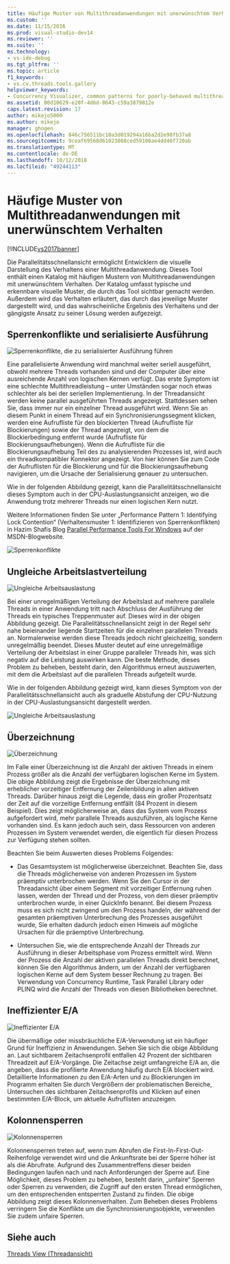 ```yaml
---
title: Häufige Muster von Multithreadanwendungen mit unerwünschtem Verhalten | Microsoft-Dokumentation
ms.custom: ''
ms.date: 11/15/2016
ms.prod: visual-studio-dev14
ms.reviewer: ''
ms.suite: ''
ms.technology:
- vs-ide-debug
ms.tgt_pltfrm: ''
ms.topic: article
f1_keywords:
- vs.cv.threads.tools.gallery
helpviewer_keywords:
- Concurrency Visualizer, common patterns for poorly-behaved multithreaded applications
ms.assetid: 00d10629-e20f-4d6d-8643-c59a3879812e
caps.latest.revision: 17
author: mikejo5000
ms.author: mikejo
manager: ghogen
ms.openlocfilehash: 846c756511bc10a3d019294a16ba2d2e98fb37a8
ms.sourcegitcommit: 9ceaf69568d61023868ced59108ae4dd46f720ab
ms.translationtype: MT
ms.contentlocale: de-DE
ms.lasthandoff: 10/12/2018
ms.locfileid: "49244113"
---
```

# <a name="common-patterns-for-poorly-behaved-multithreaded-applications"></a>Häufige Muster von Multithreadanwendungen mit unerwünschtem Verhalten
[!INCLUDE[vs2017banner](../includes/vs2017banner.md)]

Die Parallelitätsschnellansicht ermöglicht Entwicklern die visuelle Darstellung des Verhaltens einer Multithreadanwendung. Dieses Tool enthält einen Katalog mit häufigen Mustern von Multithreadanwendungen mit unerwünschtem Verhalten. Der Katalog umfasst typische und erkennbare visuelle Muster, die durch das Tool sichtbar gemacht werden. Außerdem wird das Verhalten erläutert, das durch das jeweilige Muster dargestellt wird, und das wahrscheinliche Ergebnis des Verhaltens und der gängigste Ansatz zu seiner Lösung werden aufgezeigt.  
  
## <a name="lock-contention-and-serialized-execution"></a>Sperrenkonflikte und serialisierte Ausführung  
 ![Sperrenkonflikte, die zu serialisierter Ausführung führen](../profiling/media/lockcontention-serialized.png "LockContention_Serialized")  
  
 Eine parallelisierte Anwendung wird manchmal weiter seriell ausgeführt, obwohl mehrere Threads vorhanden sind und der Computer über eine ausreichende Anzahl von logischen Kernen verfügt. Das erste Symptom ist eine schlechte Multithreadleistung – unter Umständen sogar noch etwas schlechter als bei der seriellen Implementierung. In der Threadansicht werden keine parallel ausgeführten Threads angezeigt. Stattdessen sehen Sie, dass immer nur ein einzelner Thread ausgeführt wird. Wenn Sie an diesem Punkt in einem Thread auf ein Synchronisierungssegment klicken, werden eine Aufrufliste für den blockierten Thread (Aufrufliste für Blockierungen) sowie der Thread angezeigt, von dem die Blockierbedingung entfernt wurde (Aufrufliste für Blockierungsaufhebungen). Wenn die Aufrufliste für die Blockierungsaufhebung Teil des zu analysierenden Prozesses ist, wird auch ein threadkompatibler Konnektor angezeigt. Von hier können Sie zum Code der Aufruflisten für die Blockierung und für die Blockierungsaufhebung navigieren, um die Ursache der Serialisierung genauer zu untersuchen.  
  
 Wie in der folgenden Abbildung gezeigt, kann die Parallelitätsschnellansicht dieses Symptom auch in der CPU-Auslastungsansicht anzeigen, wo die Anwendung trotz mehrerer Threads nur einen logischen Kern nutzt.  
  
 Weitere Informationen finden Sie unter „Performance Pattern 1: Identifying Lock Contention“ (Verhaltensmuster 1: Identifizieren von Sperrenkonflikten) in Hazim Shafis Blog [Parallel Performance Tools For Windows](http://go.microsoft.com/fwlink/?LinkID=160569) auf der MSDN-Blogwebsite.  
  
 ![Sperrenkonflikte](../profiling/media/lockcontention-2.png "LockContention_2")  
  
## <a name="uneven-workload-distribution"></a>Ungleiche Arbeitslastverteilung  
 ![Ungleiche Arbeitsauslastung](../profiling/media/unevenworkload-1.png "UnevenWorkLoad_1")  
  
 Bei einer unregelmäßigen Verteilung der Arbeitslast auf mehrere parallele Threads in einer Anwendung tritt nach Abschluss der Ausführung der Threads ein typisches Treppenmuster auf. Dieses wird in der obigen Abbildung gezeigt. Die Parallelitätsschnellansicht zeigt in der Regel sehr nahe beieinander liegende Startzeiten für die einzelnen parallelen Threads an. Normalerweise werden diese Threads jedoch nicht gleichzeitig, sondern unregelmäßig beendet. Dieses Muster deutet auf eine unregelmäßige Verteilung der Arbeitslast in einer Gruppe paralleler Threads hin, was sich negativ auf die Leistung auswirken kann. Die beste Methode, dieses Problem zu beheben, besteht darin, den Algorithmus erneut auszuwerten, mit dem die Arbeitslast auf die parallelen Threads aufgeteilt wurde.  
  
 Wie in der folgenden Abbildung gezeigt wird, kann dieses Symptom von der Parallelitätsschnellansicht auch als graduelle Abstufung der CPU-Nutzung in der CPU-Auslastungsansicht dargestellt werden.  
  
 ![Ungleiche Arbeitsauslastung](../profiling/media/unevenworkload-2.png "UnevenWorkLoad_2")  
  
## <a name="oversubscription"></a>Überzeichnung  
 ![Überzeichnung](../profiling/media/oversubscription.png "Überzeichnung")  
  
 Im Falle einer Überzeichnung ist die Anzahl der aktiven Threads in einem Prozess größer als die Anzahl der verfügbaren logischen Kerne im System. Die obige Abbildung zeigt die Ergebnisse der Überzeichnung mit erheblicher vorzeitiger Entfernung der Zeilenbildung in allen aktiven Threads. Darüber hinaus zeigt die Legende, dass ein großer Prozentsatz der Zeit auf die vorzeitige Entfernung entfällt (84 Prozent in diesem Beispiel). Dies zeigt möglicherweise an, dass das System vom Prozess aufgefordert wird, mehr parallele Threads auszuführen, als logische Kerne vorhanden sind. Es kann jedoch auch sein, dass Ressourcen von anderen Prozessen im System verwendet werden, die eigentlich für diesen Prozess zur Verfügung stehen sollten.  
  
 Beachten Sie beim Auswerten dieses Problems Folgendes:  
  
-   Das Gesamtsystem ist möglicherweise überzeichnet. Beachten Sie, dass die Threads möglicherweise von anderen Prozessen im System präemptiv unterbrochen werden. Wenn Sie den Cursor in der Threadansicht über einem Segment mit vorzeitiger Entfernung ruhen lassen, werden der Thread und der Prozess, von dem dieser präemptiv unterbrochen wurde, in einer QuickInfo benannt. Bei diesem Prozess muss es sich nicht zwingend um den Prozess handeln, der während der gesamten präemptiven Unterbrechung des Prozesses ausgeführt wurde, Sie erhalten dadurch jedoch einen Hinweis auf mögliche Ursachen für die präemptive Unterbrechung.  
  
-   Untersuchen Sie, wie die entsprechende Anzahl der Threads zur Ausführung in dieser Arbeitsphase vom Prozess ermittelt wird. Wenn der Prozess die Anzahl der aktiven parallelen Threads direkt berechnet, können Sie den Algorithmus ändern, um der Anzahl der verfügbaren logischen Kerne auf dem System besser Rechnung zu tragen. Bei Verwendung von Concurrency Runtime, Task Parallel Library oder PLINQ wird die Anzahl der Threads von diesen Bibliotheken berechnet.  
  
## <a name="inefficient-io"></a>Ineffizienter E/A  
 ![Ineffizienter E&#47;A](../profiling/media/inefficient-io.png "Inefficient_IO")  
  
 Die übermäßige oder missbräuchliche E/A-Verwendung ist ein häufiger Grund für Ineffizienz in Anwendungen. Sehen Sie sich die obige Abbildung an. Laut sichtbarem Zeitachsenprofil entfallen 42 Prozent der sichtbaren Threadzeit auf E/A-Vorgänge. Die Zeitachse zeigt umfangreiche E/A an, die angeben, dass die profilierte Anwendung häufig durch E/A blockiert wird. Detaillierte Informationen zu den E/A-Arten und zu Blockierungen im Programm erhalten Sie durch Vergrößern der problematischen Bereiche, Untersuchen des sichtbaren Zeitachsenprofils und Klicken auf einen bestimmten E/A-Block, um aktuelle Aufruflisten anzuzeigen.  
  
## <a name="lock-convoys"></a>Kolonnensperren  
 ![Kolonnensperren](../profiling/media/lock-convoys.png "Lock_Convoys")  
  
 Kolonnensperren treten auf, wenn zum Abrufen die First-In-First-Out-Reihenfolge verwendet wird und die Ankunftsrate bei der Sperre höher ist als die Abrufrate. Aufgrund des Zusammentreffens dieser beiden Bedingungen laufen nach und nach Anforderungen der Sperre auf. Eine Möglichkeit, dieses Problem zu beheben, besteht darin, „unfaire“ Sperren oder Sperren zu verwenden, die Zugriff auf den ersten Thread ermöglichen, um den entsprechenden entsperrten Zustand zu finden. Die obige Abbildung zeigt dieses Kolonnenverhalten. Zum Beheben dieses Problems verringern Sie die Konflikte um die Synchronisierungsobjekte, verwenden Sie zudem unfaire Sperren.  
  
## <a name="see-also"></a>Siehe auch  
 [Threads View (Threadansicht)](../profiling/threads-view-parallel-performance.md)



